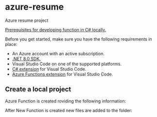 # azure-resume
Azure resume project

[Prerequisites for developing function in C# locally.](https://learn.microsoft.com/en-us/azure/azure-functions/create-first-function-vs-code-csharp)

Before you get started, make sure you have the following requirements in place:
- An Azure account with an active subscription.
- [.NET 8.0 SDK.](https://dotnet.microsoft.com/download/dotnet/8.0)
- Visual Studio Code on one of the supported platforms.
- [C# extension](https://marketplace.visualstudio.com/items?itemName=ms-dotnettools.csharp) for Visual Studio Code.
- [Azure Functions extension](https://marketplace.visualstudio.com/items?itemName=ms-azuretools.vscode-azurefunctions) for Visual Studio Code.

## Create a local project

Azure Function is created roviding the following information:

After New Function is created new files are added to the folder:

